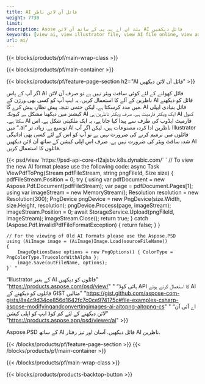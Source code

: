 ```yaml
---
title: AI فائل آن لائن ناظر
weight: 7730
limit: 
description: Asose بلٹ ان اے پی پی کے ساتھ آن لائن AI فائل دیکھیں
keywords: [view ai, view illustrator file, view AI file online, view adobe illustrator, ai file preview, ai format view]
url: ai/
---
```


{{< blocks/products/pf/main-wrap-class >}}


{{< blocks/products/pf/main-container >}}

{{< blocks/products/pf/feature-page-section h2="AI فائل آن لائن دیکھیں" >}}
<p>اگر آپ کے پاس AI فائل کھولنے کے لئے کوئی سافٹ ویئر نہیں ہے تو صرف آن لائن ناظرین کے آلے کا استعمال کریں. یہ ایپ آپ کو کسی بھی ورژن کے AI فائل کو دیکھنے میں مدد کرسکتا ہے. لیکن حتمی نتیجہ پیش نظارہ پیش کرے گا. AI فائل بنیادی ایپلی کیشنز میں دیکھنا مشکل ہے کیونکہ AI ایک ویکٹر فارمیٹ ہے. صرف ویکٹر ناظرین ہی AI کھول سکتا ہے۔ AI فارمیٹ ایڈوب کی طرف سے پیدا کیا جاتا ہے، یہ ایک ملکیتی شکل ہے. اس میں “.ai” توسیع ہے. زیادہ تر AI ناظرین ادا کردہ مصنوعات ہیں، لیکن اگر آپ Illustrator فائلوں میں ترمیم کرنے کی ضرورت نہیں ہے تو آپ کو اس کے لئے کسی بھی ادائیگی شدہ سافٹ ویئر کی ضرورت نہیں ہے. صرف اس اپلی کیشن کے ساتھ آن لائن دیکھیں AI فائلوں کا استعمال کریں.</p>
{{< psd/view `https://psd-api-core-rl2ajsbv.k8s.dynabic.com/` 
`	// To view the new AI format please use the following code:
	async Task<bool> ViewPdfToPng(Stream pdfFileStream, string pngFileId, Size size)
	{
		pdfFileStream.Position = 0;
		try
		{
			using var pdfDocument = new Aspose.Pdf.Document(pdfFileStream);
			var page = pdfDocument.Pages[1];
			using var imageStream = new MemoryStream();
			Resolution resolution = new Resolution(300);
			PngDevice pngDevice = new PngDevice(size.Width, size.Height, resolution);
			pngDevice.Process(page, imageStream);
			imageStream.Position = 0;
			await StorageService.Upload(pngFileId, imageStream);
			imageStream.Close();
			return true;
		}
		catch (Aspose.Pdf.InvalidPdfFileFormatException)
		{
			return false;
		}
	}
	
	// For the viewing of Old AI Formats please use the Aspose.PSD
	using (AiImage image = (AiImage)Image.Load(sourceFileName))
	{
		ImageOptionsBase options = new PngOptions() { ColorType = PngColorType.TruecolorWithAlpha };
		image.Save(outFileName, options);
	}` "
“Illustrator کے بغیر AI فائلوں کو دیکھیں" "https://products.aspose.com/psd/view/" "
“ہائی کوڈ API کا استعمال کرتے ہوئے AI فائلوں کو دیکھنے کے GIST مثالیں" "https://gist.github.com/aspose-com-gists/8a4c9d34ce856d1642fc7c0ce974175c#file-examples-csharp-aspose-modifyingandconvertingimages-ai-aitopng-aitopng-cs" "
“اے آئی آن لائن دیکھنے کے لئے کم کوڈ ایپ کو اپلی کیشن" "https://products.aspose.app/psd/viewer/ai" >}}
<p>Aspose.PSD کے ساتھ AI فائل دیکھیں. آسان اور تیز رفتار AI ناظرین.</p>
{{< /blocks/products/pf/feature-page-section >}}
{{< /blocks/products/pf/main-container >}}


{{< /blocks/products/pf/main-wrap-class >}}

{{< blocks/products/products-backtop-button >}}
